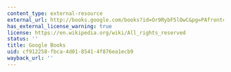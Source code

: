 ```yaml
---
content_type: external-resource
external_url: http://books.google.com/books?id=Or9RybF5lOwC&pg=PAfrontcover
has_external_license_warning: true
license: https://en.wikipedia.org/wiki/All_rights_reserved
status: ''
title: Google Books
uid: cf912258-fbca-4d01-8541-4f876ea1ecb9
wayback_url: ''
---
```

